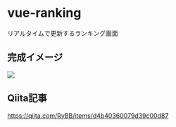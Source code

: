 # vue-ranking

リアルタイムで更新するランキング画面

## 完成イメージ

<img src="https://user-images.githubusercontent.com/21039559/90240041-80aa6280-de63-11ea-8a0d-e8188569cfa5.gif"/>

## Qiita記事

https://qiita.com/RyBB/items/d4b40360079d39c00d87
